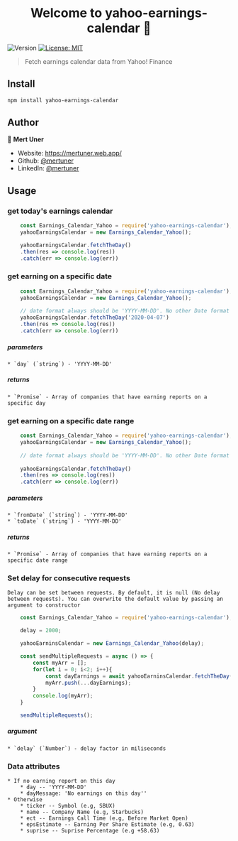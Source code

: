 <h1 align="center">Welcome to yahoo-earnings-calendar 👋</h1>
<p>
  <img alt="Version" src="https://img.shields.io/badge/version-1.0.0-blue.svg?cacheSeconds=2592000" />
  <a href="#" target="_blank">
    <img alt="License: MIT" src="https://img.shields.io/badge/License-MIT-yellow.svg" />
  </a>
</p>

> Fetch earnings calendar data from Yahoo! Finance

## Install

```sh
npm install yahoo-earnings-calendar
```

## Author

👤 **Mert Uner**

* Website: https://mertuner.web.app/
* Github: [@mertuner](https://github.com/mertuner)
* LinkedIn: [@mertuner](https://linkedin.com/in/mertuner)

##  Usage

### get today's earnings calendar

```javascript
    const Earnings_Calendar_Yahoo = require('yahoo-earnings-calendar');
    yahooEarningsCalendar = new Earnings_Calendar_Yahoo();

    yahooEarningsCalendar.fetchTheDay()
    .then(res => console.log(res))
    .catch(err => console.log(err)) 
```

### get earning on a specific date
    
```javascript
    const Earnings_Calendar_Yahoo = require('yahoo-earnings-calendar');
    yahooEarningsCalendar = new Earnings_Calendar_Yahoo();
    
    // date format always should be 'YYYY-MM-DD'. No other Date format supported for now.
    yahooEarningsCalendar.fetchTheDay('2020-04-07')
    .then(res => console.log(res))
    .catch(err => console.log(err)) 
```
##### parameters
    * `day` (`string`) - 'YYYY-MM-DD'

##### returns
    * `Promise` - Array of companies that have earning reports on a specific day

### get earning on a specific date range

```javascript
    const Earnings_Calendar_Yahoo = require('yahoo-earnings-calendar');
    yahooEarningsCalendar = new Earnings_Calendar_Yahoo();
    
    // date format always should be 'YYYY-MM-DD'. No other Date format supported for now.
    
    yahooEarningsCalendar.fetchTheDay()
    .then(res => console.log(res))
    .catch(err => console.log(err)) 
```
##### parameters
    * `fromDate` (`string`) - 'YYYY-MM-DD'
    * `toDate` (`string`) - 'YYYY-MM-DD'

##### returns
    * `Promise` - Array of companies that have earning reports on a specific date range


### Set delay for consecutive requests
    Delay can be set between requests. By default, it is null (No delay between requests). You can overwrite the default value by passing an argument to constructor

```javascript
    const Earnings_Calendar_Yahoo = require('yahoo-earnings-calendar');

    delay = 2000;

    yahooEarninsCalendar = new Earnings_Calendar_Yahoo(delay);

    const sendMultipleRequests = async () => {
        const myArr = [];
        for(let i = 0; i<2; i++){
            const dayEarnings = await yahooEarninsCalendar.fetchTheDay();
            myArr.push(...dayEarnings);
        }
        console.log(myArr);
    }

    sendMultipleRequests();
```

##### argument
    * `delay` (`Number`) - delay factor in miliseconds


### Data attributes
    * If no earning report on this day
        * day -- 'YYYY-MM-DD'
        * dayMessage: 'No earnings on this day''
    * Otherwise
        * ticker -- Symbol (e.g, SBUX)
        * name -- Company Name (e.g, Starbucks)
        * ect -- Earnings Call Time (e.g, Before Market Open)
        * epsEstimate -- Earning Per Share Estimate (e.g, 0.63)
        * suprise -- Suprise Percentage (e.g +58.63)

